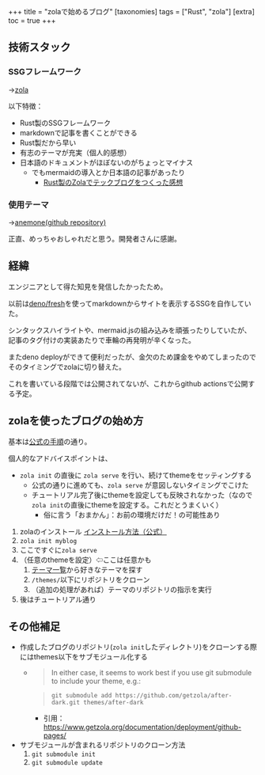 +++
title = "zolaで始めるブログ"
[taxonomies]
  tags = ["Rust", "zola"]
[extra]
  toc = true
+++

## 技術スタック

### SSGフレームワーク

→[zola](https://www.getzola.org/)

以下特徴：

- Rust製のSSGフレームワーク
- markdownで記事を書くことができる
- Rust製だから早い
- 有志のテーマが充実（個人的感想）
- 日本語のドキュメントがほぼないのがちょっとマイナス
  - でもmermaidの導入とか日本語の記事があったり
    - [Rust製のZolaでテックブログをつくった感想](https://tech.yukashikado.co.jp/posts/powered-by-zola/)

### 使用テーマ

→[anemone(github repository)](https://github.com/Speyll/anemone.git)

正直、めっちゃおしゃれだと思う。開発者さんに感謝。

## 経緯

エンジニアとして得た知見を発信したかったため。

以前は[deno/fresh](https://fresh.deno.dev/)を使ってmarkdownからサイトを表示するSSGを自作していた。

シンタックスハイライトや、mermaid.jsの組み込みを頑張ったりしていたが、記事のタグ付けの実装あたりで車輪の再発明が辛くなった。

またdeno deployができて便利だったが、金欠のため課金をやめてしまったのでそのタイミングでzolaに切り替えた。

これを書いている段階では公開されてないが、これからgithub actionsで公開する予定。

## zolaを使ったブログの始め方

基本は[公式の手順](https://www.getzola.org/documentation/getting-started/overview/)の通り。

個人的なアドバイスポイントは、

- `zola init` の直後に `zola serve` を行い、続けてthemeをセッティングする
  - 公式の通りに進めても、`zola serve` が意図しないタイミングでこけた
  - チュートリアル完了後にthemeを設定しても反映されなかった（なので`zola init`の直後にthemeを設定する。これだとうまくいく）
    - 俗に言う「おまかん」：お前の環境だけだ！の可能性あり

1. zolaのインストール [インストール方法（公式）](https://www.getzola.org/documentation/getting-started/installation/)
2. `zola init myblog`
3. ここですぐに`zola serve`
4. （任意のthemeを設定）⇦ここは任意かも
   1. [テーマ一覧](https://www.getzola.org/themes/)から好きなテーマを探す
   2. `/themes/`以下にリポジトリをクローン
   3. （追加の処理があれば）テーマのリポジトリの指示を実行
5. 後はチュートリアル通り

## その他補足

- 作成したブログのリポジトリ(`zola init`したディレクトリ)をクローンする際にはthemes以下をサブモジュール化する
  - > In either case, it seems to work best if you use git submodule to include your theme, e.g.:

    > `git submodule add https://github.com/getzola/after-dark.git themes/after-dark`

    - 引用：<https://www.getzola.org/documentation/deployment/github-pages/>
- サブモジュールが含まれるリポジトリのクローン方法
  1. `git submodule init`
  2. `git submodule update`
